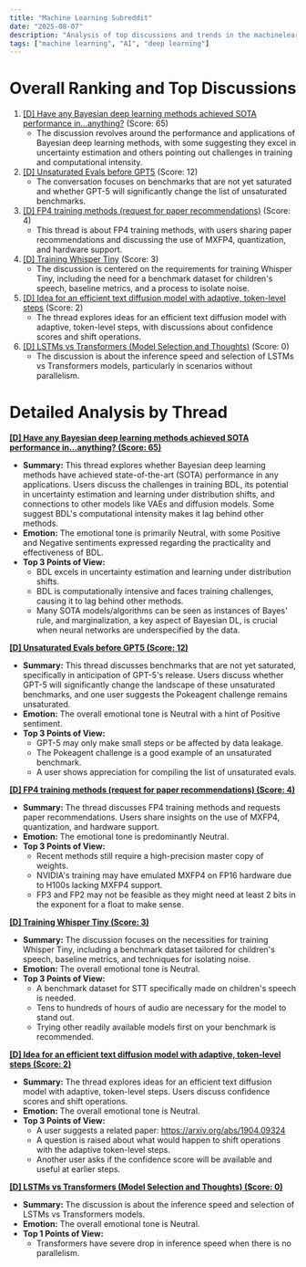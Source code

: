 ```yaml
---
title: "Machine Learning Subreddit"
date: "2025-08-07"
description: "Analysis of top discussions and trends in the machinelearning subreddit"
tags: ["machine learning", "AI", "deep learning"]
---
```


# Overall Ranking and Top Discussions
1.  [[D] Have any Bayesian deep learning methods achieved SOTA performance in...anything?](https://www.reddit.com/r/MachineLearning/comments/1mjnrmg/d_have_any_bayesian_deep_learning_methods/) (Score: 65)
    *  The discussion revolves around the performance and applications of Bayesian deep learning methods, with some suggesting they excel in uncertainty estimation and others pointing out challenges in training and computational intensity.
2.  [[D] Unsaturated Evals before GPT5](https://www.reddit.com/r/MachineLearning/comments/1mjtm98/d_unsaturated_evals_before_gpt5/) (Score: 12)
    *  The conversation focuses on benchmarks that are not yet saturated and whether GPT-5 will significantly change the list of unsaturated benchmarks.
3.  [[D] FP4 training methods (request for paper recommendations)](https://www.reddit.com/r/MachineLearning/comments/1mjh0cp/d_fp4_training_methods_request_for_paper/) (Score: 4)
    *  This thread is about FP4 training methods, with users sharing paper recommendations and discussing the use of MXFP4, quantization, and hardware support.
4.  [[D] Training Whisper Tiny](https://www.reddit.com/r/MachineLearning/comments/1mjqcas/d_training_whisper_tiny/) (Score: 3)
    *  The discussion is centered on the requirements for training Whisper Tiny, including the need for a benchmark dataset for children's speech, baseline metrics, and a process to isolate noise.
5.  [[D] Idea for an efficient text diffusion model with adaptive, token-level steps](https://www.reddit.com/r/MachineLearning/comments/1mjsu50/d_idea_for_an_efficient_text_diffusion_model_with/) (Score: 2)
    *  The thread explores ideas for an efficient text diffusion model with adaptive, token-level steps, with discussions about confidence scores and shift operations.
6.  [[D] LSTMs vs Transformers (Model Selection and Thoughts)](https://www.reddit.com/r/MachineLearning/comments/1mkacbi/d_lstms_vs_transformers_model_selection_and/) (Score: 0)
    *  The discussion is about the inference speed and selection of LSTMs vs Transformers models, particularly in scenarios without parallelism.

# Detailed Analysis by Thread
**[[D] Have any Bayesian deep learning methods achieved SOTA performance in...anything? (Score: 65)](https://www.reddit.com/r/MachineLearning/comments/1mjnrmg/d_have_any_bayesian_deep_learning_methods/)**
*  **Summary:** This thread explores whether Bayesian deep learning methods have achieved state-of-the-art (SOTA) performance in any applications. Users discuss the challenges in training BDL, its potential in uncertainty estimation and learning under distribution shifts, and connections to other models like VAEs and diffusion models. Some suggest BDL's computational intensity makes it lag behind other methods.
*  **Emotion:** The emotional tone is primarily Neutral, with some Positive and Negative sentiments expressed regarding the practicality and effectiveness of BDL.
*  **Top 3 Points of View:**
    *   BDL excels in uncertainty estimation and learning under distribution shifts.
    *   BDL is computationally intensive and faces training challenges, causing it to lag behind other methods.
    *   Many SOTA models/algorithms can be seen as instances of Bayes' rule, and marginalization, a key aspect of Bayesian DL, is crucial when neural networks are underspecified by the data.

**[[D] Unsaturated Evals before GPT5 (Score: 12)](https://www.reddit.com/r/MachineLearning/comments/1mjtm98/d_unsaturated_evals_before_gpt5/)**
*  **Summary:**  This thread discusses benchmarks that are not yet saturated, specifically in anticipation of GPT-5's release.  Users discuss whether GPT-5 will significantly change the landscape of these unsaturated benchmarks, and one user suggests the Pokeagent challenge remains unsaturated.
*  **Emotion:** The overall emotional tone is Neutral with a hint of Positive sentiment.
*  **Top 3 Points of View:**
    *   GPT-5 may only make small steps or be affected by data leakage.
    *   The Pokeagent challenge is a good example of an unsaturated benchmark.
    *   A user shows appreciation for compiling the list of unsaturated evals.

**[[D] FP4 training methods (request for paper recommendations) (Score: 4)](https://www.reddit.com/r/MachineLearning/comments/1mjh0cp/d_fp4_training_methods_request_for_paper/)**
*  **Summary:** The thread discusses FP4 training methods and requests paper recommendations. Users share insights on the use of MXFP4, quantization, and hardware support.
*  **Emotion:** The emotional tone is predominantly Neutral.
*  **Top 3 Points of View:**
    *   Recent methods still require a high-precision master copy of weights.
    *   NVIDIA's training may have emulated MXFP4 on FP16 hardware due to H100s lacking MXFP4 support.
    *   FP3 and FP2 may not be feasible as they might need at least 2 bits in the exponent for a float to make sense.

**[[D] Training Whisper Tiny (Score: 3)](https://www.reddit.com/r/MachineLearning/comments/1mjqcas/d_training_whisper_tiny/)**
*  **Summary:** The discussion focuses on the necessities for training Whisper Tiny, including a benchmark dataset tailored for children's speech, baseline metrics, and techniques for isolating noise.
*  **Emotion:** The overall emotional tone is Neutral.
*  **Top 3 Points of View:**
    *   A benchmark dataset for STT specifically made on children's speech is needed.
    *   Tens to hundreds of hours of audio are necessary for the model to stand out.
    *   Trying other readily available models first on your benchmark is recommended.

**[[D] Idea for an efficient text diffusion model with adaptive, token-level steps (Score: 2)](https://www.reddit.com/r/MachineLearning/comments/1mjsu50/d_idea_for_an_efficient_text_diffusion_model_with/)**
*  **Summary:** The thread explores ideas for an efficient text diffusion model with adaptive, token-level steps. Users discuss confidence scores and shift operations.
*  **Emotion:** The overall emotional tone is Neutral.
*  **Top 3 Points of View:**
    *   A user suggests a related paper: https://arxiv.org/abs/1904.09324
    *   A question is raised about what would happen to shift operations with the adaptive token-level steps.
    *   Another user asks if the confidence score will be available and useful at earlier steps.

**[[D] LSTMs vs Transformers (Model Selection and Thoughts) (Score: 0)](https://www.reddit.com/r/MachineLearning/comments/1mkacbi/d_lstms_vs_transformers_model_selection_and/)**
*  **Summary:** The discussion is about the inference speed and selection of LSTMs vs Transformers models.
*  **Emotion:** The overall emotional tone is Neutral.
*  **Top 1 Points of View:**
    *   Transformers have severe drop in inference speed when there is no parallelism.
